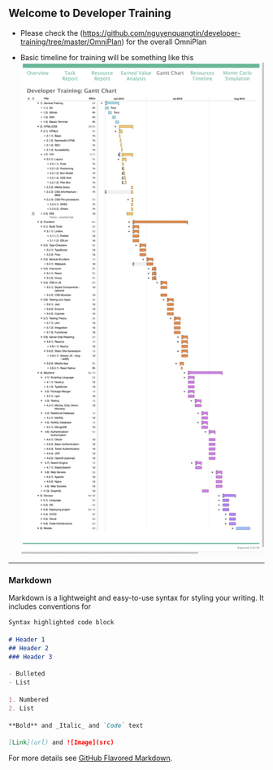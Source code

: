 ## Welcome to Developer Training

- Please check the (https://github.com/nguyenquangtin/developer-training/tree/master/OmniPlan) for the overall OmniPlan

- Basic timeline for training will be something like this
![timeline](https://raw.githubusercontent.com/nguyenquangtin/developer-training/master/images/developer_training_gantt.jpg)

---------------------------------------------------------------------

### Markdown

Markdown is a lightweight and easy-to-use syntax for styling your writing. It includes conventions for

```markdown
Syntax highlighted code block

# Header 1
## Header 2
### Header 3

- Bulleted
- List

1. Numbered
2. List

**Bold** and _Italic_ and `Code` text

[Link](url) and ![Image](src)
```

For more details see [GitHub Flavored Markdown](https://guides.github.com/features/mastering-markdown/).
